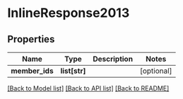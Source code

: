 # InlineResponse2013

## Properties
Name | Type | Description | Notes
------------ | ------------- | ------------- | -------------
**member_ids** | **list[str]** |  | [optional] 

[[Back to Model list]](../README.md#documentation-for-models) [[Back to API list]](../README.md#documentation-for-api-endpoints) [[Back to README]](../README.md)

